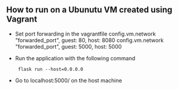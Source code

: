 ## How to run on a Ubunutu VM created using Vagrant 
- Set port forwarding in the vagrantfile
  config.vm.network "forwarded_port", guest: 80, host: 8080
  config.vm.network "forwarded_port", guest: 5000, host: 5000
  
-  Run the application with the following command

   ``` flask run --host=0.0.0.0``` 

- Go to localhost:5000/ on the host machine

